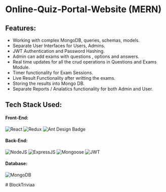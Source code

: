# Online-Quiz-Portal-Website (MERN)

## Features:
* Working with complex MongoDB, queries, schemas, models.
* Separate User Interfaces for Users, Admins.
* JWT Authentication and Password Hashing.
* Admin can add exams with questions , options and answers.
* Real time updates for all the crud operations in Questions and Exams Module.
* Timer functionality for Exam Sessions.
* Live Result Functionality after writting the exams.
* Storing the results into Mongo DB.
* Separate Reports / Analatics functionality for both Admin and User.

## Tech Stack Used:
#### Front-End:
<img alt="React" src="https://img.shields.io/badge/react-%2320232a.svg?style=for-the-badge&logo=react&logoColor=%2361DAFB"/> <img alt="Redux" src="https://img.shields.io/badge/Redux-593D88?style=for-the-badge&logo=redux&logoColor=white"/> <img src="https://img.shields.io/badge/Ant%20Design-0170FE?logo=antdesign&logoColor=fff&style=for-the-badge" alt="Ant Design Badge">

#### Back-End:
<img alt="NodeJS" src="https://img.shields.io/badge/Node.js-43853D?style=for-the-badge&logo=node.js&logoColor=white"/> <img alt="ExpressJS" src="https://img.shields.io/badge/Express.js-000000?style=for-the-badge&logo=express&logoColor=white"/> <img alt="Mongoose" src ="https://img.shields.io/badge/Mongoose-orange?style=for-the-badge&logo=mongodb&logoColor=white"/> <img alt="JWT" src ="https://img.shields.io/badge/JWT-red?style=for-the-badge&logo=JSON+Web+Tokens&logoColor=white"/> 

#### Database:
<img alt="MongoDB" src ="https://img.shields.io/badge/MongoDB-4EA94B?style=for-the-badge&logo=mongodb&logoColor=white"/>

#   B l o c k T r i v i a a  
 